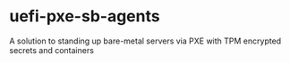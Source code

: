# uefi-pxe-sb-agents
A solution to standing up bare-metal servers via PXE with TPM encrypted secrets and containers
